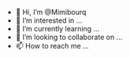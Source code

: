 - 👋 Hi, I’m @Mimibourq
- 👀 I’m interested in ...
- 🌱 I’m currently learning ...
- 💞️ I’m looking to collaborate on ...
- 📫 How to reach me ...

<!---
Mimibourq/Mimibourq is a ✨ special ✨ repository because its `README.md` (this file) appears on your GitHub profile.
You can click the Preview link to take a look at your changes.
--->
